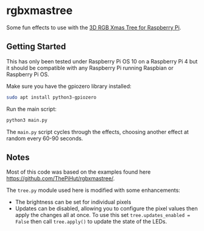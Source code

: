 # rgbxmastree

Some fun effects to use with the [3D RGB Xmas Tree for Raspberry Pi](https://thepihut.com/products/3d-rgb-xmas-tree-for-raspberry-pi).

## Getting Started

This has only been tested under Raspberry Pi OS 10 on a Raspberry Pi 4 but it should be compatible with any Raspberry Pi running Raspbian or Raspberry Pi OS.

Make sure you have the gpiozero library installed:
```bash
sudo apt install python3-gpiozero
```
Run the main script:
```bash
python3 main.py
```
The `main.py` script cycles through the effects, choosing another effect at random every 60-90 seconds.

## Notes
Most of this code was based on the examples found here https://github.com/ThePiHut/rgbxmastree/.

The `tree.py` module used here is modified with some enhancements:
* The brightness can be set for individual pixels
* Updates can be disabled, allowing you to configure the pixel values then apply the changes all at once. To use this set `tree.updates_enabled = False` then call `tree.apply()` to update the state of the LEDs.

